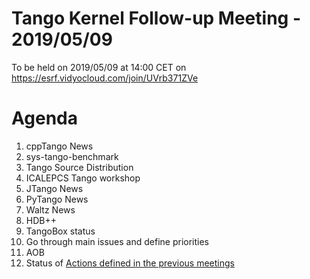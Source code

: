 # Tango Kernel Follow-up Meeting - 2019/05/09

To be held on 2019/05/09 at 14:00 CET on https://esrf.vidyocloud.com/join/UVrb371ZVe

# Agenda
1. cppTango News
2. sys-tango-benchmark
3. Tango Source Distribution
4. ICALEPCS Tango workshop
5. JTango News
6. PyTango News
7. Waltz News
8. HDB++
9. TangoBox status
10. Go through main issues and define priorities
11. AOB
12. Status of [Actions defined in the previous meetings](https://github.com/tango-controls/tango-kernel-followup/blob/master/2018-11-15/Minutes.md#summary-of-remaining-actions)
